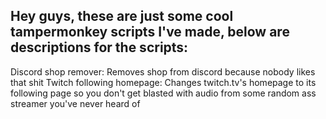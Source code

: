 ## Hey guys, these are just some cool tampermonkey scripts I've made, below are descriptions for the scripts:

Discord shop remover: Removes shop from discord because nobody likes that shit
Twitch following homepage: Changes twitch.tv's homepage to its following page so you don't get blasted with audio from some random ass streamer you've never heard of
